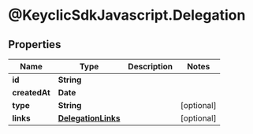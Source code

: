 # @KeyclicSdkJavascript.Delegation

## Properties
Name | Type | Description | Notes
------------ | ------------- | ------------- | -------------
**id** | **String** |  | 
**createdAt** | **Date** |  | 
**type** | **String** |  | [optional] 
**links** | [**DelegationLinks**](DelegationLinks.md) |  | [optional] 


